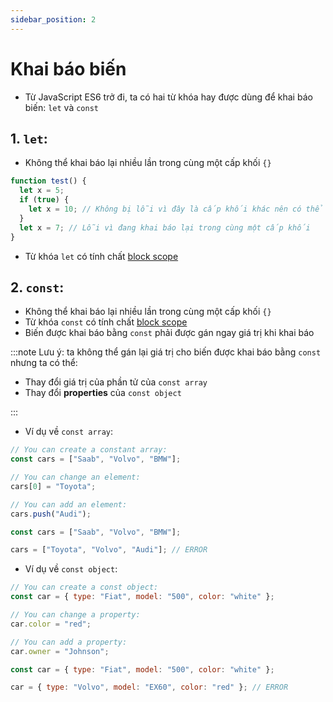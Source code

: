```yaml
---
sidebar_position: 2
---
```


# Khai báo biến

- Từ JavaScript ES6 trở đi, ta có hai từ khóa hay được dùng để khai báo biến: `let` và `const`

## 1. `let`:

- Không thể khai báo lại nhiều lần trong cùng một cấp khối `{}`

```js
function test() {
  let x = 5;
  if (true) {
    let x = 10; // Không bị lỗi vì đây là cấp khối khác nên có thể khai báo lại
  }
  let x = 7; // Lỗi vì đang khai báo lại trong cùng một cấp khối
}
```

- Từ khóa `let` có tính chất [block scope](./Block-scope)

## 2. `const`:

- Không thể khai báo lại nhiều lần trong cùng một cấp khối `{}`
- Từ khóa `const` có tính chất [block scope](./Block-scope)
- Biến được khai báo bằng `const` phải được gán ngay giá trị khi khai báo

:::note
Lưu ý: ta không thể gán lại giá trị cho biến được khai báo bằng `const` nhưng ta có thể:

- Thay đổi giá trị của phần tử của `const array`
- Thay đổi **properties** của `const object`

:::

- Ví dụ về `const array`:

```js
// You can create a constant array:
const cars = ["Saab", "Volvo", "BMW"];

// You can change an element:
cars[0] = "Toyota";

// You can add an element:
cars.push("Audi");
```

```js
const cars = ["Saab", "Volvo", "BMW"];

cars = ["Toyota", "Volvo", "Audi"]; // ERROR
```

- Ví dụ về `const object`:

```js
// You can create a const object:
const car = { type: "Fiat", model: "500", color: "white" };

// You can change a property:
car.color = "red";

// You can add a property:
car.owner = "Johnson";
```

```js
const car = { type: "Fiat", model: "500", color: "white" };

car = { type: "Volvo", model: "EX60", color: "red" }; // ERROR
```
